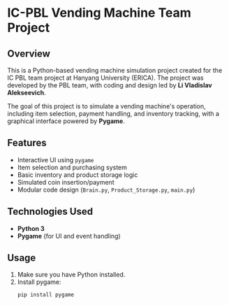 # IC-PBL Vending Machine Team Project

## Overview
This is a Python-based vending machine simulation project created for the IC PBL team project at Hanyang University (ERICA). The project was developed by the PBL team, with coding and design led by **Li Vladislav Alekseevich**.

The goal of this project is to simulate a vending machine's operation, including item selection, payment handling, and inventory tracking, with a graphical interface powered by **Pygame**.

## Features
- Interactive UI using `pygame`
- Item selection and purchasing system
- Basic inventory and product storage logic
- Simulated coin insertion/payment
- Modular code design (`Brain.py`, `Product_Storage.py`, `main.py`)

## Technologies Used
- **Python 3**
- **Pygame** (for UI and event handling)

## Usage
1. Make sure you have Python installed.
2. Install pygame:
   ```bash
   pip install pygame

